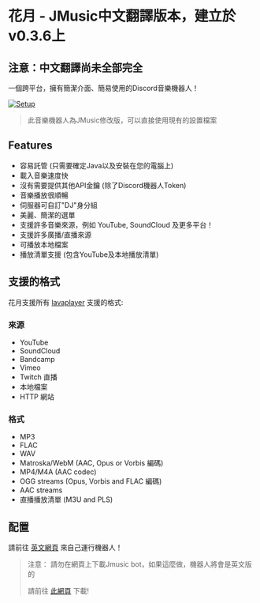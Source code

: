 # 花月 - JMusic中文翻譯版本，建立於v0.3.6上
## 注意：中文翻譯尚未全部完全
一個跨平台，擁有簡潔介面、簡易使用的Discord音樂機器人！

[![Setup](http://i.imgur.com/VvXYp5j.png)](https://jmusicbot.com/setup)
> 此音樂機器人為JMusic修改版，可以直接使用現有的設置檔案

## Features
  * 容易託管 (只需要確定Java以及安裝在您的電腦上)
  * 載入音樂速度快
  * 沒有需要提供其他API金鑰 (除了Discord機器人Token)
  * 音樂播放很順暢
  * 伺服器可自訂"DJ"身分組
  * 美麗、簡潔的選單
  * 支援許多音樂來源，例如 YouTube, SoundCloud 及更多平台！
  * 支援許多廣播/直播來源
  * 可播放本地檔案
  * 播放清單支援 (包含YouTube及本地播放清單)

## 支援的格式
花月支援所有 [lavaplayer](https://github.com/sedmelluq/lavaplayer#supported-formats) 支援的格式:
### 來源
  * YouTube
  * SoundCloud
  * Bandcamp
  * Vimeo
  * Twitch 直播
  * 本地檔案
  * HTTP 網站
### 格式
  * MP3
  * FLAC
  * WAV
  * Matroska/WebM (AAC, Opus or Vorbis 編碼)
  * MP4/M4A (AAC codec)
  * OGG streams (Opus, Vorbis and FLAC 編碼)
  * AAC streams
  * 直播播放清單 (M3U and PLS)

## 配置
請前往 [英文網頁](https://jmusicbot.com/setup) 來自己運行機器人！
> 注意： 請勿在網頁上下載Jmusic bot，如果這麼做，機器人將會是英文版的
>
> 請前往 [此網頁](https://github.com/wolf-yuan-6115/flowermoon/releases) 下載!